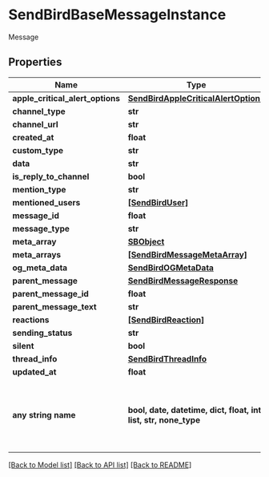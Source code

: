 # SendBirdBaseMessageInstance

Message

## Properties
Name | Type | Description | Notes
------------ | ------------- | ------------- | -------------
**apple_critical_alert_options** | [**SendBirdAppleCriticalAlertOptions**](SendBirdAppleCriticalAlertOptions.md) |  | [optional] 
**channel_type** | **str** |  | [optional] 
**channel_url** | **str** |  | [optional] 
**created_at** | **float** |  | [optional] 
**custom_type** | **str** |  | [optional] 
**data** | **str** |  | [optional] 
**is_reply_to_channel** | **bool** |  | [optional] 
**mention_type** | **str** |  | [optional] 
**mentioned_users** | [**[SendBirdUser]**](SendBirdUser.md) |  | [optional] 
**message_id** | **float** |  | [optional] 
**message_type** | **str** |  | [optional] 
**meta_array** | [**SBObject**](SBObject.md) |  | [optional] 
**meta_arrays** | [**[SendBirdMessageMetaArray]**](SendBirdMessageMetaArray.md) |  | [optional] 
**og_meta_data** | [**SendBirdOGMetaData**](SendBirdOGMetaData.md) |  | [optional] 
**parent_message** | [**SendBirdMessageResponse**](SendBirdMessageResponse.md) |  | [optional] 
**parent_message_id** | **float** |  | [optional] 
**parent_message_text** | **str** |  | [optional] 
**reactions** | [**[SendBirdReaction]**](SendBirdReaction.md) |  | [optional] 
**sending_status** | **str** |  | [optional] 
**silent** | **bool** |  | [optional] 
**thread_info** | [**SendBirdThreadInfo**](SendBirdThreadInfo.md) |  | [optional] 
**updated_at** | **float** |  | [optional] 
**any string name** | **bool, date, datetime, dict, float, int, list, str, none_type** | any string name can be used but the value must be the correct type | [optional]

[[Back to Model list]](../README.md#documentation-for-models) [[Back to API list]](../README.md#documentation-for-api-endpoints) [[Back to README]](../README.md)


